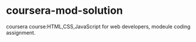 # coursera-mod-solution
coursera course:HTML,CSS,JavaScript for web developers, modeule  coding assignment.
